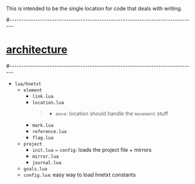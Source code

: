 This is intended to be the single location for code that deals with writing.

#-------------------------------------------------------------------------------
# [architecture]()
#-------------------------------------------------------------------------------
- `lua/hnetxt`
  - `element`
    - `link.lua`
    - `location.lua`
      > - `move`: location should handle the `movement` stuff
    - `mark.lua`
    - `reference.lua`
    - `flag.lua`
  - `project`
    - `init.lua`
    ~ `config`: loads the project file + mirrors
    - `mirror.lua`
    - `journal.lua`
  - `goals.lua`
  - `config.lua`: easy way to load hnetxt constants
